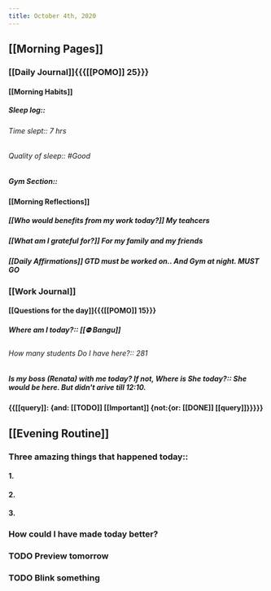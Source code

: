 ```yaml
---
title: October 4th, 2020
---
```


## [[Morning Pages]]
### [[Daily Journal]]{{{[[POMO]] 25}}}
#### [[Morning Habits]]
##### Sleep log:: 
###### Time slept:: 7 hrs

###### Quality of sleep:: #Good

##### Gym Section:: 

#### [[Morning Reflections]]
##### [[Who would benefits from my work today?]] My teahcers

##### [[What am I grateful for?]] For my family and my friends

##### [[Daily Affirmations]] GTD must be worked on.. And Gym at night. MUST GO

### [[Work Journal]]
#### [[Questions for the day]]{{{[[POMO]] 15}}}
##### Where am I today?:: [[⛔ Bangu]]
###### How many students Do I have here?:: 281

##### Is my boss (Renata) with me today? If not, Where is She today?:: She would be here. But didn't arive till **12:10**.

#### {{[[query]]: {and: [[TODO]] [[Important]] {not:{or: [[DONE]] [[query]]}}}}} 

## [[Evening Routine]]
### Three amazing things that happened today::
#### 1. 

#### 2. 

#### 3. 

### How could I have made today better?

### TODO Preview tomorrow

### TODO Blink something
